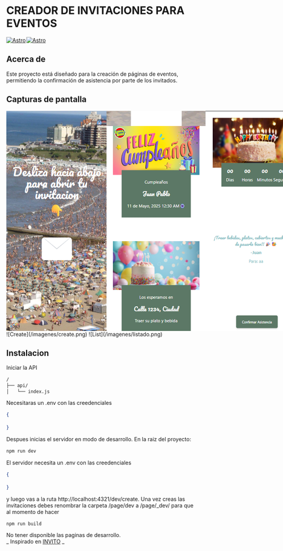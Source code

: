 # CREADOR DE INVITACIONES PARA EVENTOS
<div style="display: flex; gap:2px">
<a href="https://astro.build/">
  <img src="https://yt3.googleusercontent.com/8aWv8A1zanF_R80egpVs-JOQ0j1yN27mPMtWjkBxe2VWTNJMLcmeCJfGMMYmubQ734C0PxsqHA=s900-c-k-c0x00ffffff-no-rj" alt="Astro" width="50"/>
</a>
<a href="https://nodesource.com/products/nsolid">
  <img src="https://encrypted-tbn0.gstatic.com/images?q=tbn:ANd9GcTSDKn3vA2YUbXzN0ZC3gALWJ08gJN-Drl15w&s" alt="Astro" width="50"/>
</a>
</div>

## Acerca de
Este proyecto está diseñado para la creación de páginas de eventos, permitiendo la confirmación de asistencia por parte de los invitados.
## Capturas de pantalla
<div style="display:flex; width:100%; justify-content: space-around;">
<img src="/imagenes/invitacion1.png">
<img src="/imagenes/invitacion2.png">
<img src="/imagenes/invitacion3.png">
</div>
![Create](/imagenes/create.png)
![List](/imagenes/listado.png)

## Instalacion
Iniciar la API

```
/
├── api/
│   └── index.js
```
Necesitaras un .env con las creedenciales
```json
{
	
}
```
Despues inicias el servidor en modo de desarrollo. En la raiz del proyecto:
```sh
npm run dev
```
El servidor necesita un .env con las creedenciales
```json
{
	
}
```
y luego vas a la ruta http://localhost:4321/dev/create. Una vez creas las invitaciones debes renombrar la carpeta /page/dev a /page/_dev/ para que al momento de hacer
```sh
npm run build
```
No tener disponible las paginas de desarrollo.
<BR>
_ Inspirado en [INVITO](https://invitio.events/) _
